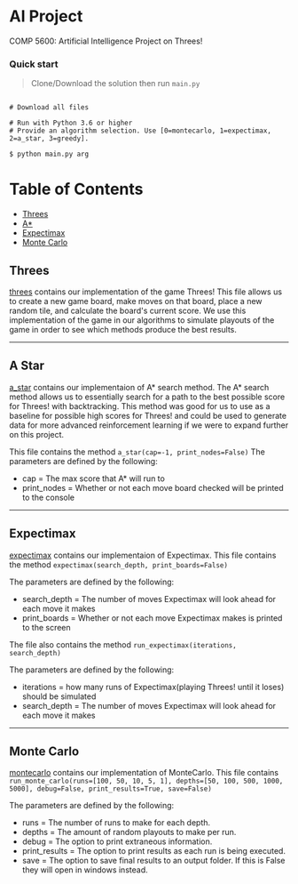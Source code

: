 # AI Project
COMP 5600: Artificial Intelligence Project on Threes!

### Quick start

> Clone/Download the solution then run `main.py`

```

# Download all files

# Run with Python 3.6 or higher
# Provide an algorithm selection. Use [0=montecarlo, 1=expectimax, 2=a_star, 3=greedy].

$ python main.py arg

```

# Table of Contents
* [Threes](#threes)
* [A*](#a-star)
* [Expectimax](#expectimax)
* [Monte Carlo](#monte-carlo)

## Threes

[threes](threes.py) contains our implementation of the game Threes! This file allows us to create a new game board, make 
moves on that board, place a new random tile, and calculate the board's current score. We use this implementation of the game 
in our algorithms to simulate playouts of the game in order to see which methods produce the best results.

___

## A Star

[a_star](a_star.py) contains our implementaion of A* search method. The A* search method allows us to essentially search 
for a path to the best possible score for Threes! with backtracking. This method was good for us to use as a baseline for 
possible high scores for Threes! and could be used to generate data for more advanced reinforcement learning if we were to 
expand further on this project. 

This file contains the method `a_star(cap=-1, print_nodes=False)`
The parameters are defined by the following:
- cap = The max score that A* will run to
- print_nodes = Whether or not each move board checked will be printed to the console

___

## Expectimax

[expectimax](expectimax.py) contains our implementaion of Expectimax. This file contains the method 
`expectimax(search_depth, print_boards=False)` 

The parameters are defined by the following:
- search_depth = The number of moves Expectimax will look ahead for each move it makes
- print_boards = Whether or not each move Expectimax makes is printed to the screen

The file also contains the method `run_expectimax(iterations, search_depth)` 

The parameters are defined by the following:
- iterations = how many runs of Expectimax(playing Threes! until it loses) should be simulated
- search_depth = The number of moves Expectimax will look ahead for each move it makes


___

## Monte Carlo
 
[montecarlo](montecarlo.py) contains our implementation of MonteCarlo. This file contains `run_monte_carlo(runs=[100, 50, 10, 5, 1], depths=[50, 100, 500, 1000, 5000], debug=False, print_results=True, save=False)`  

The parameters are defined by the following:  
- runs = The number of runs to make for each depth.
- depths = The amount of random playouts to make per run.
- debug = The option to print extraneous information.
- print_results = The option to print results as each run is being executed.
- save = The option to save final results to an output folder. If this is False they will open in windows instead.
